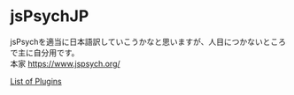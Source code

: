 # jsPsychJP

jsPsychを適当に日本語訳していこうかなと思いますが、人目につかないところで主に自分用です。  
本家 https://www.jspsych.org/

[List of Plugins](listofplugins.md)

